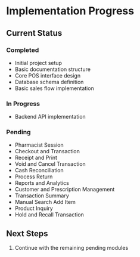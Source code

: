 # Implementation Progress

## Current Status

### Completed
- Initial project setup
- Basic documentation structure
- Core POS interface design
- Database schema definition
- Basic sales flow implementation

### In Progress
- Backend API implementation

### Pending
- Pharmacist Session
- Checkout and Transaction
- Receipt and Print
- Void and Cancel Transaction
- Cash Reconciliation
- Process Return
- Reports and Analytics
- Customer and Prescription Management
- Transaction Summary
- Manual Search Add Item
- Product Inquiry
- Hold and Recall Transaction

## Next Steps
1. Continue with the remaining pending modules
